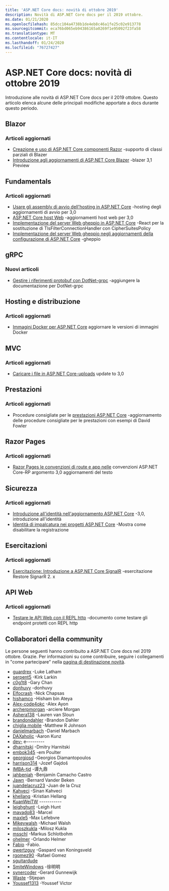 ```yaml
---
title: 'ASP.NET Core docs: novità di ottobre 2019'
description: Novità di ASP.NET Core docs per il 2019 ottobre.
ms.date: 01/21/2020
ms.openlocfilehash: 85dcc104a4738b1de4eb8c46a1fe25c02e913778
ms.sourcegitcommit: eca76bd065eb94386165a0269f1e95092f23fa58
ms.translationtype: MT
ms.contentlocale: it-IT
ms.lasthandoff: 01/24/2020
ms.locfileid: "76727427"
---
```

# <a name="aspnet-core-docs-whats-new-for-october-2019"></a>ASP.NET Core docs: novità di ottobre 2019

Introduzione alle novità di ASP.NET Core docs per il 2019 ottobre. Questo articolo elenca alcune delle principali modifiche apportate a docs durante questo periodo.

## <a name="blazor"></a>Blazor

### <a name="updated-articles"></a>Articoli aggiornati

- [Creazione e uso di ASP.NET Core componenti Razor](../blazor/components.md) -supporto di classi parziali di Blazer
- [Introduzione agli aggiornamenti di ASP.NET Core Blazer](../blazor/get-started.md) -blazer 3,1 Preview

## <a name="fundamentals"></a>Fundamentals

### <a name="updated-articles"></a>Articoli aggiornati

- [Usare gli assembly di avvio dell'hosting in ASP.NET Core](../fundamentals/host/platform-specific-configuration.md) -hosting degli aggiornamenti di avvio per 3,0
- [ASP.NET Core host Web](../fundamentals/host/web-host.md) -aggiornamenti host web per 3,0
- [Implementazione del server Web gheppio in ASP.NET Core](../fundamentals/servers/kestrel.md) -React per la sostituzione di TlsFilterConnectionHandler con CipherSuitesPolicy
- [Implementazione del server Web gheppio negli aggiornamenti della configurazione di ASP.NET Core](../fundamentals/servers/kestrel.md) -gheppio

## <a name="grpc"></a>gRPC

### <a name="new-articles"></a>Nuovi articoli

- [Gestire i riferimenti protobuf con DotNet-grpc](../grpc/dotnet-grpc.md) -aggiungere la documentazione per DotNet-grpc

## <a name="hosting-and-deployment"></a>Hosting e distribuzione

### <a name="updated-articles"></a>Articoli aggiornati

- [Immagini Docker per ASP.NET Core](../host-and-deploy/docker/building-net-docker-images.md) aggiornare le versioni di immagini Docker

## <a name="mvc"></a>MVC

### <a name="updated-articles"></a>Articoli aggiornati

- [Caricare i file in ASP.NET Core-uploads](../mvc/models/file-uploads.md) update to 3,0

## <a name="performance"></a>Prestazioni

### <a name="updated-articles"></a>Articoli aggiornati

- Procedure consigliate per le [prestazioni ASP.NET Core](../performance/performance-best-practices.md) -aggiornamento delle procedure consigliate per le prestazioni con esempi di David Fowler

## <a name="razor-pages"></a>Razor Pages

### <a name="updated-articles"></a>Articoli aggiornati

- [Razor Pages le convenzioni di route e app nelle](../razor-pages/razor-pages-conventions.md) convenzioni ASP.NET Core-RP argomento 3,0 aggiornamenti del testo

## <a name="security"></a>Sicurezza

### <a name="updated-articles"></a>Articoli aggiornati

- [Introduzione all'identità nell'aggiornamento ASP.NET Core](../security/authentication/identity.md) -3,0, introduzione all'identità
- [Identità di impalcatura nei progetti ASP.NET Core](../security/authentication/scaffold-identity.md) -Mostra come disabilitare la registrazione

## <a name="tutorials"></a>Esercitazioni

### <a name="updated-articles"></a>Articoli aggiornati

- [Esercitazione: Introduzione a ASP.NET Core SignalR](../tutorials/signalr.md) -esercitazione Restore SignarR 2. x

## <a name="web-api"></a>API Web

### <a name="updated-articles"></a>Articoli aggiornati

- [Testare le API Web con il REPL http](../web-api/http-repl.md) -documento come testare gli endpoint protetti con REPL http

## <a name="community-contributors"></a>Collaboratori della community

Le persone seguenti hanno contribuito a ASP.NET Core docs nel 2019 ottobre. Grazie. Per informazioni su come contribuire, seguire i collegamenti in "come partecipare" nella [pagina di destinazione novità](index.yml).

- [guardrex](https://github.com/guardrex) -Luke Latham
- [serpent5](https://github.com/serpent5) -Kirk Larkin
- [c0g1t8](https://github.com/c0g1t8) -Gary Chan
- [donhuvy](https://github.com/donhuvy) -donhuvy
- [Elfocrash](https://github.com/Elfocrash) -Nick Chapsas
- [hishamco](https://github.com/hishamco) -Hisham bin Ateya
- [Alex-code4okc](https://github.com/alex-code4okc) -Alex Ayon
- [archerpmorgan](https://github.com/archerpmorgan) -arciere Morgan
- [Ashera138](https://github.com/Ashera138) -Lauren van Sloun
- [brandondahler](https://github.com/brandondahler) -Brandon Dahler
- [chiglia mobile](https://github.com/centreboard) -Matthew R Johnson
- [danielmarbach](https://github.com/danielmarbach) -Daniel Marbach
- [DAXaholic](https://github.com/DAXaholic) -Aaron Kunz
- [dev-](https://github.com/dev-masih) e---------
- [dharnitski](https://github.com/dharnitski) -Dmitry Harnitski
- [embok345](https://github.com/embok345) -em Poulter
- [georgiosd](https://github.com/georgiosd) -Georgios Diamantopoulos
- [harrison314](https://github.com/harrison314) -Jozef Gajdoš
- [IMBA-tjd](https://github.com/imba-tjd) -谭九鼎
- [jahbenjah](https://github.com/jahbenjah) -Benjamín Camacho Castro
- [Jawn](https://github.com/jawn) -Bernard Vander Beken
- [juandelacruz23](https://github.com/juandelacruz23) -Juan de la Cruz
- [Kahveci](https://github.com/kahveci) -Sinan Kahveci
- [khellang](https://github.com/khellang) -Kristian Hellang
- [KuanWeiTW](https://github.com/KuanWeiTW) -----------
- [leighghunt](https://github.com/leighghunt) -Leigh Hunt
- [mavado83](https://github.com/mavado83) -Marcel
- [maxle5](https://github.com/maxle5) -Max Lefebvre
- [Mikeywalsh](https://github.com/Mikeywalsh) -Michael Walsh
- [miloszkukla](https://github.com/miloszkukla) -Milosz Kukla
- [msschl](https://github.com/msschl) -Markus Schlotbohm
- [ohelmer](https://github.com/ohelmer) -Orlando Helmer
- [Fabio](https://github.com/olcay) -Fabio.
- [qwertzguy](https://github.com/qwertzguy) -Gaspard van Koningsveld
- [rgomez90](https://github.com/rgomez90) -Rafael Gomez
- [sguitardude](https://github.com/sguitardude) 
- [SmiteWindows](https://github.com/SmiteWindows) -徐明明
- [synercoder](https://github.com/synercoder) -Gerard Gunnewijk
- [Waste](https://github.com/wast) -Stjepan
- [Youssef1313](https://github.com/Youssef1313) -Youssef Victor
